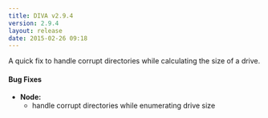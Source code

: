 ```yaml
---
title: DIVA v2.9.4
version: 2.9.4
layout: release
date: 2015-02-26 09:18
---
```


A quick fix to handle corrupt directories while calculating the size of a drive.

#### Bug Fixes

* **Node:**
  * handle corrupt directories while enumerating drive size
